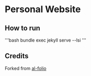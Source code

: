 # Personal Website

## How to run

'''bash
bundle exec jekyll serve --lsi
'''

## Credits

Forked from [al-folio](https://github.com/alshedivat/al-folio)
